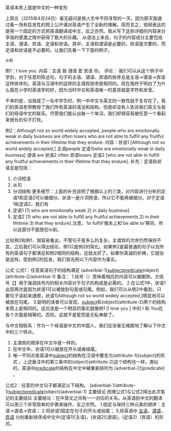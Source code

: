 英语本质上就是中文的一种变形

上周五（2015年4月24日）毫无疑问是我人生中不同寻常的一天，因为那天我通过看一场有启发性的网上公开课对英语产生了全新的理解。简而言之，视频表达的是用一个固定的方式把英语翻译成中文，反之亦然。我从写下这些详细的内容来分享我的感激之情中获得了极大的乐趣。
    从语法上来说，句子的内容成分主要包括主语、谓语、宾语、定语和状语。其中，主语和谓语是必要的，宾语是次要的，而定语和状语是不必要的。让我们先看一下下面的例子。

    示例

例1：I love you.
内容：主语 我   谓语 爱   宾语 你。
评论： 我们可以从这个例子中学到，对于任意的陈述句，句子的主语、谓语、宾语的排序总是主语-&gt;谓语-&gt;宾语这样排序的。英语与汉语中的这样的主谓宾排序是相同的。现在我终于明白了为什么我在小学时英语学的好，因为当时中文和英语唯一的差异就是字符和发音。

不幸的是，当我成了一名中学生时，例一中中文与英文的一致性就不复存在了。我们的英语老师教授了我们所有英语的语法和结构，但是却没有人告诉我们英文与我们的母语中文的联系。尽管我们能认出每一个单词，我们却很容易被任意一个看起来很长的句子打败。

例2：Although not so world widely accepted, people who are emotionally weak in daily business are often losers who are not able to fulfill any fruitful achievements in their lifetime that they endure.
内容：状语1 [Although not so world widely accepted,] 主语people 定语1[who are emotionally weak in daily business] 谓语 are 状语2 often 宾语losers 定语2 [who are not able to fulfill any fruitful achievements in their lifetime that they endure].
补充：定语和状语总是包括：

1.  介词短语
2.  从句
3.  分词结构
更多细节：上面的补充说明了根据以上的三类，对内容进行分析的定语1和定语2可以被细分。状语一是介词短语，所以它不能再被细分。对于定语1和定语2，我们有
4.  定语1 [1) who are emotionally weak 2) in daily business]
5.  定语2 [1) who are not able to fulfill any fruitful achievements 2) in their lifetime 3) that they endure].注意，'to fulfill'根本上和'be able to'等同，所以这部分不能放在to前。

比较例2和例1，很容易看出，不管句子是多么的复杂，主谓宾的次序仍然保持不变。之后我们可以得出结论，例1只是例2的简化。如果例2是最普通的句子以及所有的英语句子都满足和例2相同的结构，这就太好了。如果你真诚的祈祷，它就会是这样。受到例2的启发，我们首先把以下内容作为事实。

公式
公式1：任意英语句子的结构满足
(adverbial-1)[subject](attribute-1)[predicate](adverbial-2)(object)(attribute-2/adverbial-1)
备注：
1.括号（）意味着相应的内容可以被删除。方括号【】用于强调括号内的相关内容对于句子的构成是必需的。
    2.在公式1中，状语1出现两次是因为状语1可以被放到句首或句尾。例如，我们可以从例2中看到，只要句子读起来通顺，状语1[Although not so world widely accepted,]明显地可以被放在句尾。
3.聪明的读者可以发现，[subject](attribute-1)和(object)(attribute-2)两个的结构本质上是相同的。这应该是一个明显的事实就像例1 [I love you ] 中的 I 和 You在各个方面是相等的。否则，这就不是爱而是无私奉献了。

与中文相联系：作为一个母语是中文的中国人，我们应该毫无难题地了解以下中文中的三个特点。

1.  主谓宾的顺序在中文中是一样的。
2.  在中文中，状语1可以被放在开头或者结尾。
3.  唯一不同点是英语中[subject](attribute-1)的结构在汉语中要变为(attribute-1)[subject]的形式 。上述备注中的第三条中的(object)(attribute-2)这个结构也一样。类似的，英语中[predicate](adverbial-2)的结构在中文中被重新排列为 (adverbial-2)[predicate] 。

公式2：任意的中文句子都满足以下结构。
(adverbial-1/attribute-1)[subject](adverbial-2)[predicate](attribute-2)(object)(adverbial-1)
    主要结论
梳理公式1与公式2得出此次笔记的主要结论
    主要结论：在中英文之间有一一对应的关系。从英语到中文的翻译可以用三个非常简单的步骤来操作，反之亦然。
1.固定与保持三种元素的顺序：主语-&gt;谓语-&gt;宾语；
2.将状语1固定在句子的开头或结尾；
3.将英语中 [主语](定语1)，[谓语](状语2)，[宾语](定语2) 分别重新排序成中文中(定语1)[主语]，(状语2)[谓语]，(定语2)（宾语）的形式。